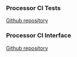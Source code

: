 ### Processor CI Tests

[Github repository](https://github.com/LSC-Unicamp/riscv-isa-ci-tests)

### Processor CI Interface

[Github repository](https://github.com/LSC-Unicamp/riscv-isa-ci)